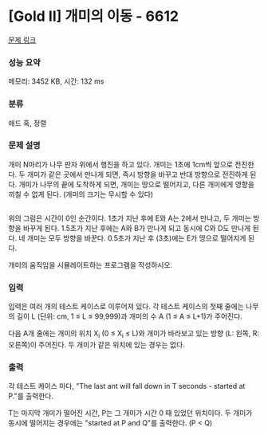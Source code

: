 # [Gold II] 개미의 이동 - 6612 

[문제 링크](https://www.acmicpc.net/problem/6612) 

### 성능 요약

메모리: 3452 KB, 시간: 132 ms

### 분류

애드 혹, 정렬

### 문제 설명

<p>개미 N마리가 나무 판자 위에서 행진을 하고 있다. 개미는 1초에 1cm씩 앞으로 전진한다. 두 개미가 같은 곳에서 만나게 되면, 즉시 방향을 바꾸고 반대 방향으로 전진하게 된다. 개미가 나무의 끝에 도착하게 되면, 개미는 땅으로 떨어지고, 다른 개미에게 영향을 끼칠 수 없게 된다. (개미의 크기는 무시할 수 있다)</p>

<p><img alt="" src=""></p>

<p>위의 그림은 시간이 0인 순간이다. 1초가 지난 후에 E와 A는 2에서 만나고, 두 개미는 방향을 바꾸게 된다. 1.5초가 지난 후에는 A와 B가 만나게 되고 동시에 C와 D도 만나게 된다. 네 개미는 모두 방향을 바꾼다. 0.5초가 지난 후 (3초)에는 E가 땅으로 떨어지게 된다.</p>

<p>개미의 움직임을 시뮬레이트하는 프로그램을 작성하시오.</p>

### 입력 

 <p>입력은 여러 개의 테스트 케이스로 이루어져 있다. 각 테스트 케이스의 첫째 줄에는 나무의 길이 L (단위: cm, 1 ≤ L ≤ 99,999)과 개미의 수 A (1 ≤ A ≤ L+1)가 주어진다.</p>

<p>다음 A개 줄에는 개미의 위치 X<sub>i</sub> (0 ≤ X<sub>i</sub> ≤ L)와 개미가 바라보고 있는 방향 (L: 왼쪽, R: 오른쪽)이 주어진다. 두 개미가 같은 위치에 있는 경우는 없다.</p>

### 출력 

 <p>각 테스트 케이스 마다, "The last ant will fall down in T seconds - started at P."를 출력한다.</p>

<p>T는 마지막 개미가 떨어진 시간, P는 그 개미가 시간 0 때 있었던 위치이다. 두 개미가 동시에 떨어지는 경우에는 "started at P and Q"를 출력한다. (P < Q)</p>

